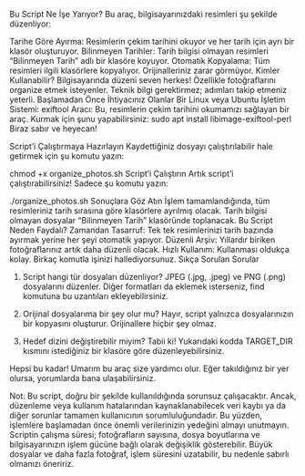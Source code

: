 Bu Script Ne İşe Yarıyor?
Bu araç, bilgisayarınızdaki resimleri şu şekilde düzenliyor:

Tarihe Göre Ayırma: Resimlerin çekim tarihini okuyor ve her tarih için ayrı bir klasör oluşturuyor.
Bilinmeyen Tarihler: Tarih bilgisi olmayan resimleri “Bilinmeyen Tarih” adlı bir klasöre koyuyor.
Otomatik Kopyalama: Tüm resimleri ilgili klasörlere kopyalıyor. Orijinalleriniz zarar görmüyor.
Kimler Kullanabilir?
Bilgisayarında düzeni seven herkes!
Özellikle fotoğraflarını organize etmek isteyenler.
Teknik bilgi gerektirmez; adımları takip etmeniz yeterli.
Başlamadan Önce İhtiyacınız Olanlar
Bir Linux veya Ubuntu İşletim Sistemi:
exiftool Aracı: Bu, resimlerin çekim tarihini okumamızı sağlayan bir araç. Kurmak için şunu yapabilirsiniz: sudo apt install libimage-exiftool-perl
Biraz sabır ve heyecan!

Script’i Çalıştırmaya Hazırlayın
Kaydettiğiniz dosyayı çalıştırılabilir hale getirmek için şu komutu yazın:

chmod +x organize_photos.sh
 Script’i Çalıştırın
Artık script’i çalıştırabilirsiniz! Sadece şu komutu yazın:

./organize_photos.sh
 Sonuçlara Göz Atın
İşlem tamamlandığında, tüm resimleriniz tarih sırasına göre klasörlere ayrılmış olacak.
Tarih bilgisi olmayan dosyalar “Bilinmeyen Tarih” klasöründe toplanacak.
Bu Script Neden Faydalı?
Zamandan Tasarruf: Tek tek resimlerinizi tarih bazında ayırmak yerine her şeyi otomatik yapıyor.
Düzenli Arşiv: Yıllardır biriken fotoğraflarınız artık daha düzenli olacak.
Hızlı Kullanım: Kullanması oldukça kolay. Birkaç komutla işinizi hallediyorsunuz.
Sıkça Sorulan Sorular
1. Script hangi tür dosyaları düzenliyor?
JPEG (.jpg, .jpeg) ve PNG (.png) dosyalarını düzenler. Diğer formatları da eklemek isterseniz, find komutuna bu uzantıları ekleyebilirsiniz.

2. Orijinal dosyalarıma bir şey olur mu?
Hayır, script yalnızca dosyalarınızın bir kopyasını oluşturur. Orijinallere hiçbir şey olmaz.

3. Hedef dizini değiştirebilir miyim?
Tabii ki! Yukarıdaki kodda TARGET_DIR kısmını istediğiniz bir klasöre göre düzenleyebilirsiniz.

Hepsi bu kadar! Umarım bu araç size yardımcı olur. Eğer takıldığınız bir yer olursa, yorumlarda bana ulaşabilirsiniz.

Not: Bu script, doğru bir şekilde kullanıldığında sorunsuz çalışacaktır. Ancak, düzenleme veya kullanım hatalarından kaynaklanabilecek veri kaybı ya da diğer sorunlar tamamen kullanıcının sorumluluğundadır. Bu yüzden, işlemlere başlamadan önce önemli verilerinizin yedeğini almayı unutmayın. Scriptin çalışma süresi; fotoğrafların sayısına, dosya boyutlarına ve bilgisayarınızın işlem gücüne bağlı olarak değişiklik gösterebilir. Büyük dosyalar ve daha fazla fotoğraf, işlem süresini uzatabilir, bu nedenle sabırlı olmanızı öneririz.
